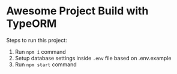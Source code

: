 # Awesome Project Build with TypeORM

Steps to run this project:

1. Run `npm i` command
2. Setup database settings inside `.env` file based on .env.example
3. Run `npm start` command
